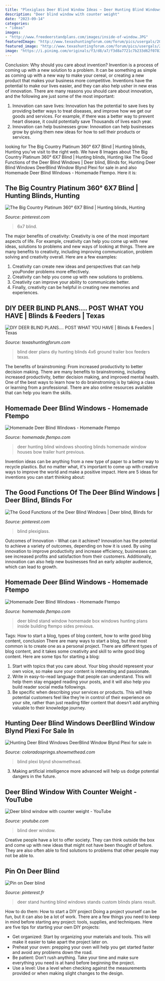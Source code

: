 ```yaml
---
title: "Plexiglass Deer Blind Window Ideas ~ Deer Hunting Blind Windows Shooting Blinds Homemade Window Houses Bow Trailer Hunt Previous"
description: "Deer blind window with counter weight"
date: "2023-09-14"
categories:
- "ideas"
images:
- "http://www.freedeerstandplans.com/images/inside-of-window.JPG"
featuredImage: "http://www.texashuntingforum.com/forum/pics/usergals/2014/05/full-52716-5641-2013_09_18_19_08_25_367.jpg"
featured_image: "http://www.texashuntingforum.com/forum/pics/usergals/2014/05/full-52716-5641-2013_09_18_19_08_25_367.jpg"
image: "https://i.pinimg.com/originals/f3/d8/a7/f3d8a7721c7b233d62f07837af5cd799.jpg"
---
```



Conclusion: Why should you care about invention?
Invention is a process of coming up with a new solution to a problem. It can be something as simple as coming up with a new way to make your cereal, or creating a new product that makes your business more competitive. Inventions have the potential to make our lives easier, and they can also help usher in new eras of innovation. There are many reasons you should care about innovation, and the following are just some of the most important: 
1) Innovation can save lives: Innovation has the potential to save lives by providing better ways to treat diseases, and improve how we get our goods and services. For example, if there was a better way to prevent heart disease, it could potentially save Thousands of lives each year. 
2) Innovation can help businesses grow: Innovation can help businesses grow by giving them new ideas for how to sell their products or services.

	

		
looking for The Big Country Platinum 360° 6X7 Blind | Hunting blinds, Hunting you've visit to the right web. We have 8 Images about The Big Country Platinum 360° 6X7 Blind | Hunting blinds, Hunting like The Good Functions of the Deer Blind Windows | Deer blind, Blinds for, Hunting Deer Blind Windows DeerBlind Window Blynd Plexi for sale in and also Homemade Deer Blind Windows - Homemade Ftempo. Here it is:
		
    
## The Big Country Platinum 360° 6X7 Blind | Hunting Blinds, Hunting

<img loading=lazy src="https://i.pinimg.com/736x/6d/14/e2/6d14e294551546f0f9b15010a36d7502.jpg" onerror="this.onerror=null;this.src='https://tse2.mm.bing.net/th?id=OIP.ATKoHW23dSHMKe6lNITljAAAAA&amp;pid=15.1';" alt="The Big Country Platinum 360° 6X7 Blind | Hunting blinds, Hunting">

_Source: pinterest.com_

>6x7 blind. 

	

The major benefits of creativity:
Creativity is one of the most important aspects of life. For example, creativity can help you come up with new ideas, solutions to problems and new ways of looking at things. There are many benefits to creativity, including improving communication, problem solving and creativity overall. Here are a few examples:
1) Creativity can create new ideas and perspectives that can help youPonder problems more effectively.
2) Creativity can help you come up with new solutions to problems.
3) Creativity can improve your ability to communicate better.
4) Finally, creativity can be helpful in creating new memories and experiences.

    
## DIY DEER BLIND PLANS.... POST WHAT YOU HAVE | Blinds &amp; Feeders | Texas

<img loading=lazy src="http://www.texashuntingforum.com/forum/pics/usergals/2014/05/full-52716-5641-2013_09_18_19_08_25_367.jpg" onerror="this.onerror=null;this.src='https://tse4.mm.bing.net/th?id=OIP.MtQjrEVTBhb7fxucPvg2rAAAAA&amp;pid=15.1';" alt="DIY DEER BLIND PLANS.... POST WHAT YOU HAVE | Blinds &amp; Feeders | Texas">

_Source: texashuntingforum.com_

>blind deer plans diy hunting blinds 4x6 ground trailer box feeders texas. 

	

The benefits of brainstroming: From increased productivity to better decision making.
There are many benefits to brainstroming, including increased productivity, better decision making, and improved mental health. One of the best ways to learn how to do brainstroming is by taking a class or learning from a professional. There are also online resources available that can help you learn the skills.

    
## Homemade Deer Blind Windows - Homemade Ftempo

<img loading=lazy src="http://d121tcdkpp02p4.cloudfront.net/clim/119387/image-1476583015.jpeg" onerror="this.onerror=null;this.src='https://tse2.mm.bing.net/th?id=OIP.pOEJIy7-bCeKRMmC8YVD3AHaJ3&amp;pid=15.1';" alt="Homemade Deer Blind Windows - Homemade Ftempo">

_Source: homemade.ftempo.com_

>deer hunting blind windows shooting blinds homemade window houses bow trailer hunt previous. 

	

Invention ideas can be anything from a new type of paper to a better way to recycle plastics. But no matter what, it's important to come up with creative ways to improve the world and make a positive impact. Here are 5 ideas for inventions you can start thinking about: 

    
## The Good Functions Of The Deer Blind Windows | Deer Blind, Blinds For

<img loading=lazy src="https://i.pinimg.com/736x/a6/63/50/a66350229bff69c0a1fe14c33314fc40.jpg" onerror="this.onerror=null;this.src='https://tse3.mm.bing.net/th?id=OIP.JV4OzQWKJVmHXMAPuK--JgHaJ4&amp;pid=15.1';" alt="The Good Functions of the Deer Blind Windows | Deer blind, Blinds for">

_Source: pinterest.com_

>blind plexiglass. 

	

Outcomes of Innovation - What can it achieve?
Innovation has the potential to achieve a variety of outcomes, depending on how it is used. By using innovation to improve productivity and increase efficiency, businesses can see increased profits and satisfaction from their customers. Additionally, innovation can also help new businesses find an early adopter audience, which can lead to growth.

    
## Homemade Deer Blind Windows - Homemade Ftempo

<img loading=lazy src="http://www.freedeerstandplans.com/images/inside-of-window.JPG" onerror="this.onerror=null;this.src='https://tse2.mm.bing.net/th?id=OIP.iIPwqJoxBuTIJM_H8SsFdwHaL4&amp;pid=15.1';" alt="Homemade Deer Blind Windows - Homemade Ftempo">

_Source: homemade.ftempo.com_

>deer blind stand window homemade box windows hunting plans inside building ftempo sides previous. 

	

Tags: How to start a blog, types of blog content, how to write good blog content, conclusion
There are many ways to start a blog, but the most common is to create one as a personal project. There are different types of blog content, and it takes some creativity and skill to write good blog content. Here are some tips for starting a blog:
1. Start with topics that you care about. Your blog should represent your own voice, so make sure your content is interesting and passionate.
2. Write in easy-to-read language that people can understand. This will help them stay engaged reading your posts, and it will also help you build reader social media followings.
3. Be specific when describing your services or products. This will help potential customers feel like they’re in control of their experience on your site, rather than just reading filler content that doesn’t add anything valuable to their knowledge journey. 

    
## Hunting Deer Blind Windows DeerBlind Window Blynd Plexi For Sale In

<img loading=lazy src="https://images1.showmethead.com/nlarge/hunting_deer_blind_windows_deerblind_window_blynd_plexi_21774465.jpg" onerror="this.onerror=null;this.src='https://tse2.mm.bing.net/th?id=OIP.lLFecVviyJHaH4rcFV-muwHaGX&amp;pid=15.1';" alt="Hunting Deer Blind Windows DeerBlind Window Blynd Plexi for sale in">

_Source: coloradosprings.showmethead.com_

>blind plexi blynd showmethead. 

	

3. Making artificial intelligence more advanced will help us dodge potential dangers in the future.

    
## Deer Blind Window With Counter Weight - YouTube

<img loading=lazy src="https://i.ytimg.com/vi/KFziILaMUFk/maxresdefault.jpg" onerror="this.onerror=null;this.src='https://tse2.mm.bing.net/th?id=OIP.5YwdemEP0ZSRQxx--cpNnAHaEK&amp;pid=15.1';" alt="Deer blind window with counter weight - YouTube">

_Source: youtube.com_

>blind deer window. 

	

Creative people have a lot to offer society. They can think outside the box and come up with new ideas that might not have been thought of before. They are also often able to find solutions to problems that other people may not be able to.

    
## Pin On Deer Blind

<img loading=lazy src="https://i.pinimg.com/originals/f3/d8/a7/f3d8a7721c7b233d62f07837af5cd799.jpg" onerror="this.onerror=null;this.src='https://tse1.mm.bing.net/th?id=OIP.E_5QrNAr2JY-FcGGPQsUyAHaJ3&amp;pid=15.1';" alt="Pin on Deer blind">

_Source: pinterest.fr_

>deer stand hunting blind windows stands custom blinds plans result. 

	

How to do them: How to start a DIY project
Doing a project yourself can be fun, but it can also be a lot of work. There are a few things you need to keep in mind before starting any project: tools, supplies, and techniques. Here are five tips for starting your own DIY projects: 
- Get organized: Start by organizing your materials and tools. This will make it easier to take apart the project later on. 
- Preheat your oven: prepping your oven will help you get started faster and avoid any problems down the road. 
- Be patient: Don’t rush anything. Take your time and make sure everything you need is at hand before beginning the project. 
- Use a level: Use a level when checking against the measurements provided or when making slight changes to the design.


